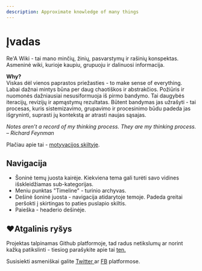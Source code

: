 ```yaml
---
description: Approximate knowledge of many things
---
```


# Įvadas

Re'A Wiki - tai mano minčių, žinių, pasvarstymų ir rašinių konspektas. Asmeninė wiki, kurioje kaupiu, grupuoju ir dalinuosi informacija.

**Why?**  
Viskas dėl vienos paprastos priežasties -  to make sense of everything. Labai dažnai mintys būna per daug chaotiškos ir abstrakčios. Požiūris ir nuomonės dažniausiai nesusiformuoja iš pirmo bandymo. Tai daugybės iteracijų, revizijų ir apmąstymų rezultatas. Būtent bandymas jas užrašyti - tai procesas, kuris sistemizavimo, grupavimo ir procesinimo būdu padeda jas išgryninti, suprasti jų kontekstą ar atrasti naujas sąsajas.

_Notes aren’t a record of my thinking process. They are my thinking process. – Richard Feynman_

Plačiau apie tai - [motyvacijos skiltyje](motyvacija.md).

## Navigacija

* Šoninė temų juosta kairėje. Kiekviena tema gali turėti savo vidines išskleidžiamas sub-kategorijas.
* Meniu punktas "Timeline" - turinio archyvas.
* Dešinė šoninė juosta - navigacija atidarytoje temoje. Padeda greitai peršokti į skirtingas to paties puslapio skiltis.
* Paieška - headerio dešinėje.

## ❤Atgalinis ryšys

Projektas talpinamas Github platformoje, tad radus netikslumų ar norint kažką patikslinti - tiesiog parašykite apie tai [ten.](https://github.com/reanim8ed/ReA-Wiki/issues/new)

Susisiekti asmeniškai galite [Twitter ](https://twitter.com/reanimuotasis%20)ar [FB](https://www.facebook.com/reanimated.lt) platformose.

